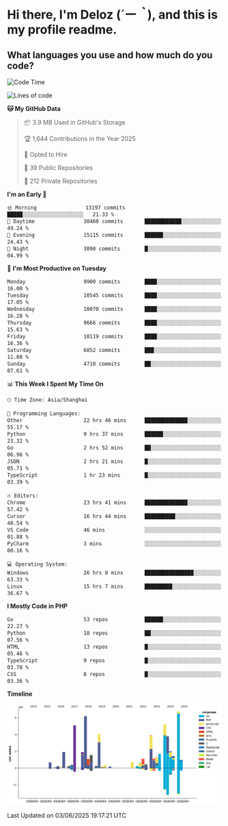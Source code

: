 # **Hi there, I'm Deloz (*´ー｀*), and this is my profile readme.**

## **What languages you use and how much do you code?**

<!--START_SECTION:waka-->
![Code Time](http://img.shields.io/badge/Code%20Time-6%2C532%20hrs%2027%20mins-blue)

![Lines of code](https://img.shields.io/badge/From%20Hello%20World%20I%27ve%20Written-55.6%20million%20lines%20of%20code-blue)

**🐱 My GitHub Data** 

> 📦 3.9 MB Used in GitHub's Storage 
 > 
> 🏆 1,644 Contributions in the Year 2025
 > 
> 💼 Opted to Hire
 > 
> 📜 39 Public Repositories 
 > 
> 🔑 212 Private Repositories 
 > 
**I'm an Early 🐤** 

```text
🌞 Morning                13197 commits       █████░░░░░░░░░░░░░░░░░░░░   21.33 % 
🌆 Daytime                30460 commits       ████████████░░░░░░░░░░░░░   49.24 % 
🌃 Evening                15115 commits       ██████░░░░░░░░░░░░░░░░░░░   24.43 % 
🌙 Night                  3090 commits        █░░░░░░░░░░░░░░░░░░░░░░░░   04.99 % 
```
📅 **I'm Most Productive on Tuesday** 

```text
Monday                   9900 commits        ████░░░░░░░░░░░░░░░░░░░░░   16.00 % 
Tuesday                  10545 commits       ████░░░░░░░░░░░░░░░░░░░░░   17.05 % 
Wednesday                10070 commits       ████░░░░░░░░░░░░░░░░░░░░░   16.28 % 
Thursday                 9666 commits        ████░░░░░░░░░░░░░░░░░░░░░   15.63 % 
Friday                   10119 commits       ████░░░░░░░░░░░░░░░░░░░░░   16.36 % 
Saturday                 6852 commits        ███░░░░░░░░░░░░░░░░░░░░░░   11.08 % 
Sunday                   4710 commits        ██░░░░░░░░░░░░░░░░░░░░░░░   07.61 % 
```


📊 **This Week I Spent My Time On** 

```text
🕑︎ Time Zone: Asia/Shanghai

💬 Programming Languages: 
Other                    22 hrs 46 mins      ██████████████░░░░░░░░░░░   55.17 % 
Python                   9 hrs 37 mins       ██████░░░░░░░░░░░░░░░░░░░   23.32 % 
Go                       2 hrs 52 mins       ██░░░░░░░░░░░░░░░░░░░░░░░   06.96 % 
JSON                     2 hrs 21 mins       █░░░░░░░░░░░░░░░░░░░░░░░░   05.71 % 
TypeScript               1 hr 23 mins        █░░░░░░░░░░░░░░░░░░░░░░░░   03.39 % 

🔥 Editors: 
Chrome                   23 hrs 41 mins      ██████████████░░░░░░░░░░░   57.42 % 
Cursor                   16 hrs 44 mins      ██████████░░░░░░░░░░░░░░░   40.54 % 
VS Code                  46 mins             ░░░░░░░░░░░░░░░░░░░░░░░░░   01.88 % 
PyCharm                  3 mins              ░░░░░░░░░░░░░░░░░░░░░░░░░   00.16 % 

💻 Operating System: 
Windows                  26 hrs 8 mins       ████████████████░░░░░░░░░   63.33 % 
Linux                    15 hrs 7 mins       █████████░░░░░░░░░░░░░░░░   36.67 % 
```

**I Mostly Code in PHP** 

```text
Go                       53 repos            ██████░░░░░░░░░░░░░░░░░░░   22.27 % 
Python                   18 repos            ██░░░░░░░░░░░░░░░░░░░░░░░   07.56 % 
HTML                     13 repos            █░░░░░░░░░░░░░░░░░░░░░░░░   05.46 % 
TypeScript               9 repos             █░░░░░░░░░░░░░░░░░░░░░░░░   03.78 % 
CSS                      8 repos             █░░░░░░░░░░░░░░░░░░░░░░░░   03.36 % 
```



**Timeline**

![Lines of Code chart](https://raw.githubusercontent.com/deloz/deloz/main/assets/bar_graph.png)


 Last Updated on 03/06/2025 19:17:21 UTC
<!--END_SECTION:waka-->
